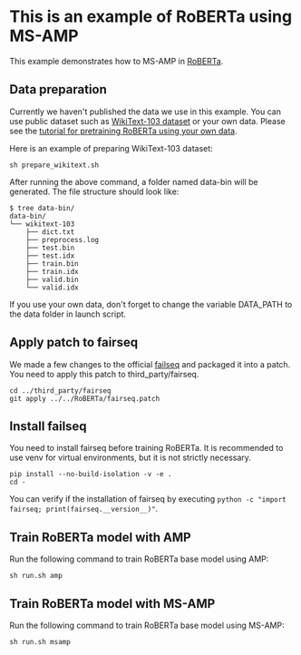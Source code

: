 # This is an example of RoBERTa using MS-AMP
This example demonstrates how to MS-AMP in [RoBERTa](https://github.com/facebookresearch/fairseq/blob/main/examples/roberta/README.md).

## Data preparation
Currently we haven't published the data we use in this example. You can use public dataset such as [WikiText-103 dataset](https://www.salesforce.com/products/einstein/ai-research/the-wikitext-dependency-language-modeling-dataset/) or your own data. Please see the [tutorial for pretraining RoBERTa using your own data](https://github.com/facebookresearch/fairseq/blob/main/examples/roberta/README.pretraining.md).

Here is an example of preparing WikiText-103 dataset:
```
sh prepare_wikitext.sh
```
After running the above command, a folder named data-bin will be generated. The file structure should look like:
```
$ tree data-bin/
data-bin/
└── wikitext-103
    ├── dict.txt
    ├── preprocess.log
    ├── test.bin
    ├── test.idx
    ├── train.bin
    ├── train.idx
    ├── valid.bin
    └── valid.idx
```

If you use your own data, don't forget to change the variable DATA_PATH to the data folder in launch script.

## Apply patch to fairseq
We made a few changes to the official [failseq](https://github.com/facebookresearch/fairseq) and packaged it into a patch. You need to apply this patch to third_party/fairseq.
```
cd ../third_party/fairseq
git apply ../../RoBERTa/fairseq.patch
```

## Install failseq
You need to install fairseq before training RoBERTa. It is recommended to use venv for virtual environments, but it is not strictly necessary.
```
pip install --no-build-isolation -v -e .
cd -
```
You can verify if the installation of fairseq by executing `python -c "import fairseq; print(fairseq.__version__)"`.

## Train RoBERTa model with AMP
Run the following command to train RoBERTa base model using AMP:
```
sh run.sh amp
```

## Train RoBERTa model with MS-AMP
Run the following command to train RoBERTa base model using MS-AMP:
```
sh run.sh msamp
```
